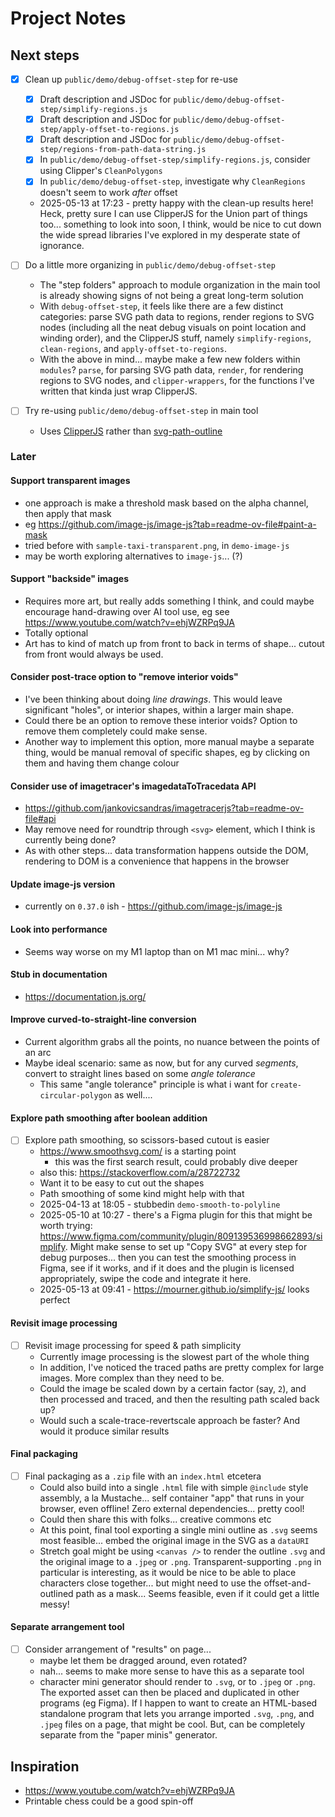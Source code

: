 # Project Notes

## Next steps

- [x] Clean up `public/demo/debug-offset-step` for re-use
  - [x] Draft description and JSDoc for `public/demo/debug-offset-step/simplify-regions.js`
  - [x] Draft description and JSDoc for `public/demo/debug-offset-step/apply-offset-to-regions.js`
  - [x] Draft description and JSDoc for `public/demo/debug-offset-step/regions-from-path-data-string.js`
  - [x] In `public/demo/debug-offset-step/simplify-regions.js`, consider using Clipper's `CleanPolygons`
  - [x] In `public/demo/debug-offset-step`, investigate why `CleanRegions` doesn't seem to work _after_ offset
  - 2025-05-13 at 17:23 - pretty happy with the clean-up results here! Heck, pretty sure I can use ClipperJS for the Union part of things too... something to look into soon, I think, would be nice to cut down the wide spread libraries I've explored in my desperate state of ignorance.

- [ ] Do a little more organizing in `public/demo/debug-offset-step`
  - The "step folders" approach to module organization in the main tool is already showing signs of not being a great long-term solution
  - With `debug-offset-step`, it feels like there are a few distinct categories: parse SVG path data to regions, render regions to SVG nodes (including all the neat debug visuals on point location and winding order), and the ClipperJS stuff, namely `simplify-regions`, `clean-regions`, and `apply-offset-to-regions`.
  - With the above in mind... maybe make a few new folders within `modules`? `parse`, for parsing SVG path data, `render`, for rendering regions to SVG nodes, and `clipper-wrappers`, for the functions I've written that kinda just wrap ClipperJS.

- [ ] Try re-using `public/demo/debug-offset-step` in main tool
  - Uses [ClipperJS](https://sourceforge.net/p/jsclipper/wiki/documentation/) rather than [svg-path-outline](https://github.com/danmarshall/svg-path-outline)

### Later

#### Support transparent images

- one approach is make a threshold mask based on the alpha channel, then apply that mask
- eg <https://github.com/image-js/image-js?tab=readme-ov-file#paint-a-mask>
- tried before with `sample-taxi-transparent.png`, in `demo-image-js`
- may be worth exploring alternatives to `image-js`... (?)

#### Support "backside" images

- Requires more art, but really adds something I think, and could maybe encourage hand-drawing over AI tool use, eg see <https://www.youtube.com/watch?v=ehjWZRPq9JA>
- Totally optional
- Art has to kind of match up from front to back in terms of shape... cutout from front would always be used.

#### Consider post-trace option to "remove interior voids"
  
- I've been thinking about doing _line drawings_. This would leave significant "holes", or interior shapes, within a larger main shape.
- Could there be an option to remove these interior voids? Option to remove them completely could make sense.
- Another way to implement this option, more manual maybe a separate thing, would be manual removal of specific shapes, eg by clicking on them and having them change colour

#### Consider use of imagetracer's imagedataToTracedata API

- <https://github.com/jankovicsandras/imagetracerjs?tab=readme-ov-file#api>
- May remove need for roundtrip through `<svg>` element, which I think is currently being done?
- As with other steps... data transformation happens outside the DOM, rendering to DOM is a convenience that happens in the browser

#### Update image-js version

- currently on `0.37.0` ish - <https://github.com/image-js/image-js>

#### Look into performance

- Seems way worse on my M1 laptop than on M1 mac mini... why?

#### Stub in documentation

- <https://documentation.js.org/>

#### Improve curved-to-straight-line conversion

- Current algorithm grabs all the points, no nuance between the points of an arc
- Maybe ideal scenario: same as now, but for any curved _segments_, convert to straight lines based on some _angle tolerance_
  - This same "angle tolerance" principle is what i want for `create-circular-polygon` as well....

#### Explore path smoothing after boolean addition

- [ ] Explore path smoothing, so scissors-based cutout is easier
  - <https://www.smoothsvg.com/> is a starting point
    - this was the first search result, could probably dive deeper
  - also this: <https://stackoverflow.com/a/28722732>
  - Want it to be easy to cut out the shapes
  - Path smoothing of some kind might help with that
  - 2025-04-13 at 18:05 - stubbedin `demo-smooth-to-polyline`
  - 2025-05-10 at 10:27 - there's a Figma plugin for this that might be worth trying: <https://www.figma.com/community/plugin/809139536998662893/simplify>. Might make sense to set up "Copy SVG" at every step for debug purposes... then you can test the smoothing process in Figma, see if it works, and if it does and the plugin is licensed appropriately, swipe the code and integrate it here.
  - 2025-05-13 at 09:41 - <https://mourner.github.io/simplify-js/> looks perfect

#### Revisit image processing

- [ ] Revisit image processing for speed & path simplicity
  - Currently image processing is the slowest part of the whole thing
  - In addition, I've noticed the traced paths are pretty complex for large images. More complex than they need to be.
  - Could the image be scaled down by a certain factor (say, `2`), and then processed and traced, and then the resulting path scaled back up?
  - Would such a scale-trace-revertscale approach be faster? And would it produce similar results

#### Final packaging

- [ ] Final packaging as a `.zip` file with an `index.html` etcetera
  - Could also build into a single `.html` file with simple `@include` style assembly, a la Mustache... self container "app" that runs in your browser, even offline! Zero external dependencies... pretty cool!
  - Could then share this with folks... creative commons etc
  - At this point, final tool exporting a single mini outline as `.svg` seems most feasible... embed the original image in the SVG as a `dataURI`
  - Stretch goal might be using `<canvas />` to render the outline `.svg` and the original image to a `.jpeg` or `.png`. Transparent-supporting `.png` in particular is interesting, as it would be nice to be able to place characters close together... but might need to use the offset-and-outlined path as a mask... Seems feasible, even if it could get a little messy!

#### Separate arrangement tool

- [ ] Consider arrangement of "results" on page...
  - maybe let them be dragged around, even rotated?
  - nah... seems to make more sense to have this as a separate tool
  - character mini generator should render to `.svg`, or to `.jpeg` or `.png`. The exported asset can then be placed and duplicated in other programs (eg Figma). If I happen to want to create an HTML-based standalone program that lets you arrange imported `.svg`, `.png`, and `.jpeg` files on a page, that might be cool. But, can be completely separate from the "paper minis" generator.

## Inspiration

- <https://www.youtube.com/watch?v=ehjWZRPq9JA>
- Printable chess could be a good spin-off
